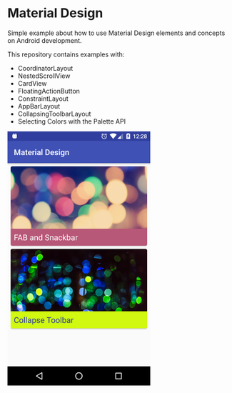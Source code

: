 # Material Design
Simple example about how to use Material Design elements and concepts on Android development.

This repository contains examples with:
- CoordinatorLayout
- NestedScrollView
- CardView
- FloatingActionButton
- ConstraintLayout
- AppBarLayout
- CollapsingToolbarLayout
- Selecting Colors with the Palette API

<img src="https://github.com/magdamiu/MaterialDesign/blob/master/MaterialDesign.png" width="320" height="569" />
